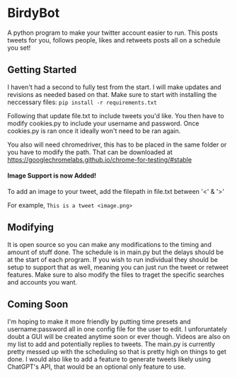 # BirdyBot
A python program to make your twitter account easier to run. This posts tweets for you, follows people, likes and retweets posts all on a schedule you set!

## Getting Started
I haven't had a second to fully test from the start. I will make updates and revisions as needed based on that. Make sure to start with installing the neccessary files:
```pip install -r requirements.txt```

Following that update file.txt to include tweets you'd like. You then have to modify cookies.py to include your username and password. Once cookies.py is ran once it ideally won't need to be ran again.

You also will need chromedriver, this has to be placed in the same folder or you have to modify the path. That can be downloaded at https://googlechromelabs.github.io/chrome-for-testing/#stable

#### Image Support is now Added!
To add an image to your tweet, add the filepath in file.txt between '<' & '>'

For example, 
``This is a tweet <image.png>``

## Modifying
It is open source so you can make any modifications to the timing and amount of stuff done. The schedule is in main.py but the delays should be at the start of each program. If you wish to run individual they should be setup to support that as well, meaning you can just run the tweet or retweet features. Make sure to also modify the files to traget the specific searches and accounts you want.

## Coming Soon
I'm hoping to make it more friendly by putting time presets and username:password all in one config file for the user to edit. I unforuntately doubt a GUI will be created anytime soon or ever though. Videos are also on my list to add and potentially replies to tweets. The main.py is currently pretty messed up with the scheduling so that is pretty high on things to get done. I would also like to add a feature to generate tweets likely using ChatGPT's API, that would be an optional only feature to use. 
